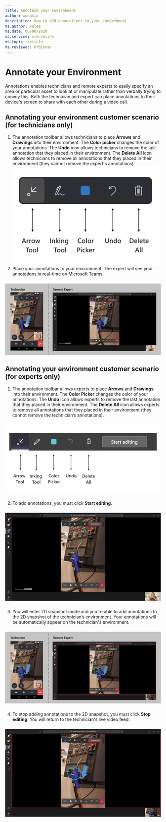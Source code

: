 ```yaml
---
title: Annotate your Environment 
author: xonatia
description: How to add annotations to your environment  
ms.author: xolee
ms.date: 00/00/2020
ms.service: crm-online
ms.topic: article
ms.reviewer: krbjoran
---
```

# Annotate your Environment 

Annotations enables technicians and remote experts to easily specify an area or particular asset to look at or manipulate rather than verbally trying to convey this. Both the technician and expert can place annotations to their device's screen to share with each other during a video call. 

## Annotating your environment customer scenario (for technicians only)
1. The annotation toolbar allows technicians to place **Arrows** and **Drawings** into their environment. The **Color picker** changes the color of your annotations. The **Undo** icon allows technicians to remove the last annotation that they placed in their environment. The **Delete All** icon allows technicians to remove all annotations that they placed in their environment (they cannot remove the expert's annotations). 
![RAM Toolbar](./media/ramtoolbar.png "RAM Toolbar")
2. Place your annotations to your environment. The expert will see your annotations in real-time on Microsoft Teams. 
###
![Place Annotations](./media/annoenvt_2.png "Place Annotations")
###

## Annotating your environment customer scenario (for experts only)

1. The annotation toolbar allows experts to place **Arrows** and **Drawings** into their environment. The **Color Picker** changes the color of your annotations. The **Undo** icon allows experts to remove the last annotation that they placed in their environment. The **Delete All** icon allows experts to remove all annotations that they placed in their environment (they cannot remove the technician’s annotations).
###
![MR Toolbar](./media/mrtoolbar.png "MR Toolbar")
###
2. To add annotations, you must click **Start editing**. 
###
![Start Edit](./media/teams_2.png "Start Edit")
###
3. You will enter 2D snapshot mode and you're able to add annotations to the 2D snapshot of the technician’s environment. Your annotations will be automatically appear on the technician's environment.
###
![Expert Snapshot Mode](./media/annoenvt.png "Expert Snapshot Mode")
###
4. To stop adding annotations to the 2D snapshot, you must click **Stop editing**. You will return to the technician's live video feed.
###
![Stop Edit](./media/teams_4.png "Stop Edit")
###
